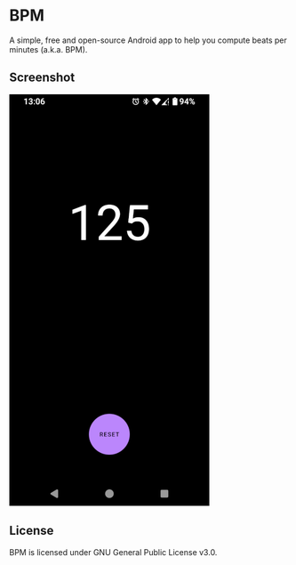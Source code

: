 # BPM

A simple, free and open-source Android app to help you compute beats per minutes (a.k.a. BPM).

## Screenshot

![Screenshot](./screenshots/01.png "Screenshot")

## License

BPM is licensed under GNU General Public License v3.0.
